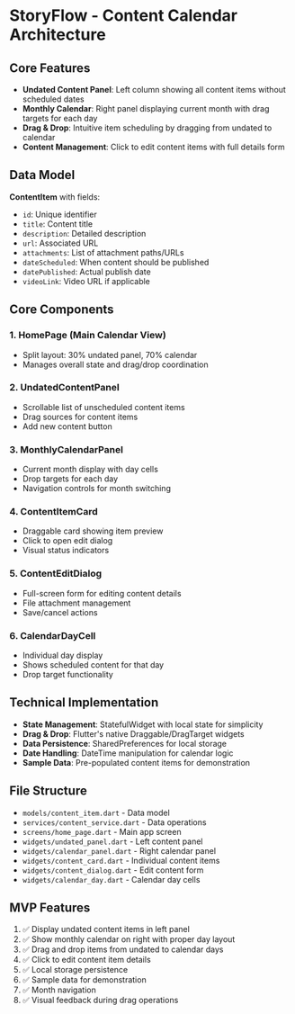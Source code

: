 # StoryFlow - Content Calendar Architecture

## Core Features
- **Undated Content Panel**: Left column showing all content items without scheduled dates
- **Monthly Calendar**: Right panel displaying current month with drag targets for each day
- **Drag & Drop**: Intuitive item scheduling by dragging from undated to calendar
- **Content Management**: Click to edit content items with full details form

## Data Model
**ContentItem** with fields:
- `id`: Unique identifier
- `title`: Content title
- `description`: Detailed description
- `url`: Associated URL
- `attachments`: List of attachment paths/URLs
- `dateScheduled`: When content should be published
- `datePublished`: Actual publish date
- `videoLink`: Video URL if applicable

## Core Components

### 1. HomePage (Main Calendar View)
- Split layout: 30% undated panel, 70% calendar
- Manages overall state and drag/drop coordination

### 2. UndatedContentPanel
- Scrollable list of unscheduled content items
- Drag sources for content items
- Add new content button

### 3. MonthlyCalendarPanel
- Current month display with day cells
- Drop targets for each day
- Navigation controls for month switching

### 4. ContentItemCard
- Draggable card showing item preview
- Click to open edit dialog
- Visual status indicators

### 5. ContentEditDialog
- Full-screen form for editing content details
- File attachment management
- Save/cancel actions

### 6. CalendarDayCell
- Individual day display
- Shows scheduled content for that day
- Drop target functionality

## Technical Implementation
- **State Management**: StatefulWidget with local state for simplicity
- **Drag & Drop**: Flutter's native Draggable/DragTarget widgets
- **Data Persistence**: SharedPreferences for local storage
- **Date Handling**: DateTime manipulation for calendar logic
- **Sample Data**: Pre-populated content items for demonstration

## File Structure
- `models/content_item.dart` - Data model
- `services/content_service.dart` - Data operations
- `screens/home_page.dart` - Main app screen
- `widgets/undated_panel.dart` - Left content panel
- `widgets/calendar_panel.dart` - Right calendar panel
- `widgets/content_card.dart` - Individual content items
- `widgets/content_dialog.dart` - Edit content form
- `widgets/calendar_day.dart` - Calendar day cells

## MVP Features
1. ✅ Display undated content items in left panel
2. ✅ Show monthly calendar on right with proper day layout
3. ✅ Drag and drop items from undated to calendar days
4. ✅ Click to edit content item details
5. ✅ Local storage persistence
6. ✅ Sample data for demonstration
7. ✅ Month navigation
8. ✅ Visual feedback during drag operations